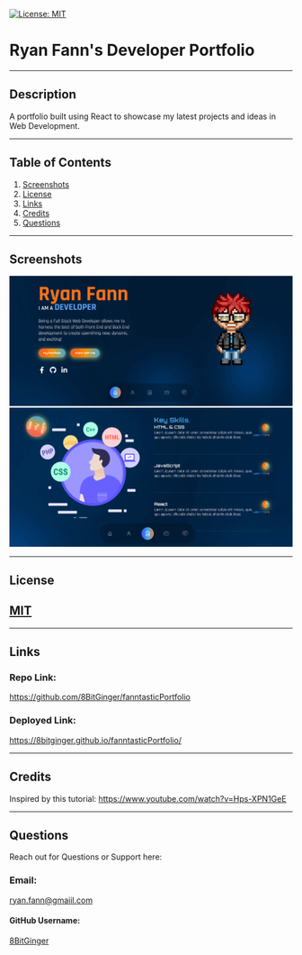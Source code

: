 <a id="badges"></a>
[![License: MIT](https://img.shields.io/badge/License-MIT-yellow.svg)](https://opensource.org/licenses/MIT)

# Ryan Fann's Developer Portfolio

---

## Description

A portfolio built using React to showcase my latest projects and ideas in Web Development.

---

## Table of Contents

1. [Screenshots](#screenshot)
2. [License](#license)
3. [Links](#links)
4. [Credits](#credits)
5. [Questions](#support)

---

<a id="screenshot"></a>

## Screenshots

![screenshot](./src/assets/screenshot-fanntasticportfolio.png)
![screenshot](./src/assets/screenshot-fanntasticportfolio2.png)

---

<a id="license"></a>

## License

## [MIT](url)

---

<a id="links"></a>

## Links

### Repo Link:

https://github.com/8BitGinger/fanntasticPortfolio

### Deployed Link:

https://8bitginger.github.io/fanntasticPortfolio/

<a id="support"></a>

---

<a id="credits"></a>

## Credits

Inspired by this tutorial: https://www.youtube.com/watch?v=Hps-XPN1GeE

---

## Questions

Reach out for Questions or Support here:

### Email:

ryan.fann@gmaiil.com

#### GitHub Username:

[8BitGinger](https://github.com/8BitGinger)
